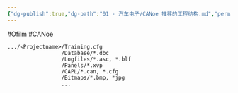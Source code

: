 ```yaml
---
{"dg-publish":true,"dg-path":"01 - 汽车电子/CANoe 推荐的工程结构.md","permalink":"/01 - 汽车电子/CANoe 推荐的工程结构/","created":"2021-11-09T22:53:41.000+08:00","updated":"2025-04-02T15:29:18.770+08:00"}
---
```


#Ofilm #CANoe 

``` canoe
.../<Projectname>/Training.cfg
			     /Database/*.dbc
			     /Logfiles/*.asc, *.blf
			     /Panels/*.xvp
			     /CAPL/*.can, *.cfg
			     /Bitmaps/*.bmp, *jpg
			     ...
```


